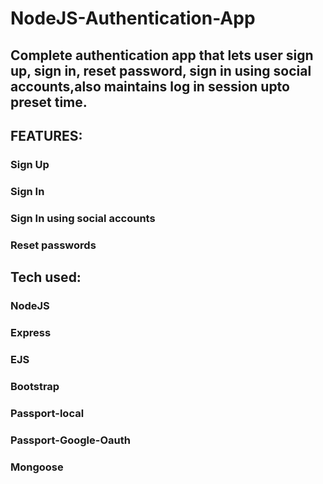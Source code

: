 # NodeJS-Authentication-App

## Complete authentication app that lets user sign up, sign in, reset password, sign in using social accounts,also maintains log in session upto preset time.

## FEATURES:

### Sign Up
### Sign In
### Sign In using social accounts
### Reset passwords


## Tech used:

### NodeJS
### Express
### EJS
### Bootstrap
### Passport-local
### Passport-Google-Oauth
### Mongoose
